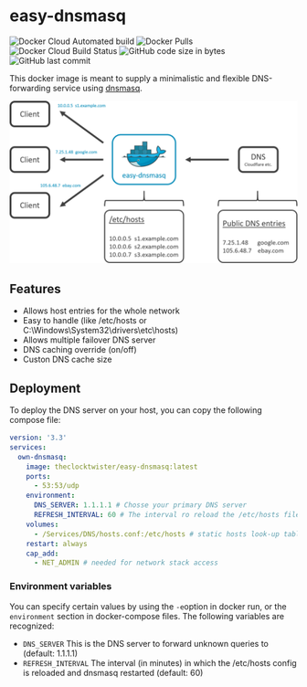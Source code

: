 # easy-dnsmasq
<img alt="Docker Cloud Automated build" src="https://img.shields.io/docker/cloud/automated/theclocktwister/easy-dnsmasq"> <img alt="Docker Pulls" src="https://img.shields.io/docker/pulls/theclocktwister/easy-dnsmasq"> <img alt="Docker Cloud Build Status" src="https://img.shields.io/docker/cloud/build/theclocktwister/easy-dnsmasq"> <img alt="GitHub code size in bytes" src="https://img.shields.io/github/languages/code-size/TheClockTwister/easy-dnsmasq"> <img alt="GitHub last commit" src="https://img.shields.io/github/last-commit/TheClockTwister/easy-dnsmasq">

This docker image is meant to supply a minimalistic and flexible DNS-forwarding service using [dnsmasq](https://wiki.ubuntuusers.de/Dnsmasq/).

<img src="https://raw.githubusercontent.com/TheClockTwister/easy-dnsmasq/master/schematic.png">


## Features
- Allows host entries for the whole network
- Easy to handle (like /etc/hosts or C:\Windows\System32\drivers\etc\hosts)
- Allows multiple failover DNS server
- DNS caching override (on/off)
- Custon DNS cache size



## Deployment
To deploy the DNS server on your host, you can copy the following compose file:
```yaml
version: '3.3'
services:
  own-dnsmasq:
    image: theclocktwister/easy-dnsmasq:latest
    ports:
      - 53:53/udp
    environment:
      DNS_SERVER: 1.1.1.1 # Chosse your primary DNS server
      REFRESH_INTERVAL: 60 # The interval ro reload the /etc/hosts file and restart dnsmasq
    volumes:
      - /Services/DNS/hosts.conf:/etc/hosts # static hosts look-up table
    restart: always
    cap_add:
      - NET_ADMIN # needed for network stack access
```

### Environment variables
You can specify certain values by using the `-e`option in docker run, or the `environment` section in docker-compose files. The following variables are recognized:

- `DNS_SERVER` This is the DNS server to forward unknown queries to (default: 1.1.1.1)
- `REFRESH_INTERVAL` The interval (in minutes) in which the /etc/hosts config is reloaded and dnsmasq restarted (default: 60)
